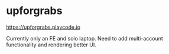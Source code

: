 # upforgrabs

https://upforgrabs.playcode.io


Currently only an FE and solo laptop. Need to add multi-account functionality and rendering better UI.
